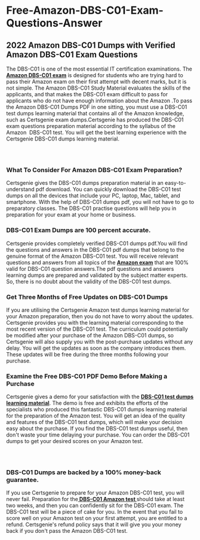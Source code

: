 # Free-Amazon-DBS-C01-Exam-Questions-Answer<h2><strong>2022 Amazon DBS-C01 Dumps with Verified Amazon DBS-C01 Exam Questions</strong></h2> <p>The DBS-C01 is one of the most essential IT certification examinations. The <a href="https://www.certsgenie.com/amazon/dbs-c01-pdf-dumps"><strong>Amazon DBS-C01 exam</strong></a> is designed for students who are trying hard to pass their Amazon exam on their first attempt with decent marks, but it is not simple. The Amazon DBS-C01 Study Material evaluates the skills of the applicants, and that makes the DBS-C01 exam difficult to pass for applicants who do not have enough information about the Amazon .To pass the Amazon DBS-C01 Dumps PDF in one sitting, you must use a DBS-C01 test dumps learning material that contains all of the Amazon knowledge, such as Certsgenie exam dumps.Certsgenie has produced the DBS-C01 exam questions preparation material according to the syllabus of the Amazon &nbsp;DBS-C01 test. You will get the best learning experience with the Certsgenie DBS-C01 dumps learning material.</p> <p><a href="https://www.certsgenie.com/amazon/dbs-c01-pdf-dumps" style="display: block; padding: 1em 0; text-align: center; "><img alt="" src="https://blogger.googleusercontent.com/img/b/R29vZ2xl/AVvXsEgO1ePIT5bAw4JCg82qykRc71Xossn_88UmNiMiJgRPCnvDzaKhQmgO2X9bV6TpN9qSYVJJ2MjEumMb0t1ZgyR_gByLqDXQR_FduPn2erzRQTkt1pUFmkY3wfbx5jzrIcOP4S3cxMKHSr0iEiOidKyDYd_7NjYtfgpZ7b1lrGk-ShjLlyfynp8oFM4zYw/s1600/Banner%201.jpg" /></a></p> <h3><strong>What To Consider For Amazon DBS-C01 Exam Preparation?</strong></h3> <p>Certsgenie gives the DBS-C01 dumps preparation material in an easy-to-understand pdf download. You can quickly download the DBS-C01 test dumps on all the devices that include your PC, laptop, Mac, tablet, and smartphone. With the help of DBS-C01 dumps pdf, you will not have to go to preparatory classes. The DBS-C01 practise questions will help you in preparation for your exam at your home or business.</p> <h3><strong>DBS-C01 Exam Dumps are 100 percent accurate.</strong></h3> <p>Certsgenie provides completely verified DBS-C01 dumps pdf.You will find the questions and answers in the DBS-C01 pdf dumps that belong to the genuine format of the Amazon DBS-C01 test. You will receive relevant questions and answers from all topics of the <a href="https://www.certsgenie.com/amazon/dbs-c01-pdf-dumps"><strong>Amazon exam</strong></a> that are 100% valid for DBS-C01 question answers.The pdf questions and answers learning dumps are prepared and validated by the subject matter experts. So, there is no doubt about the validity of the DBS-C01 test dumps.</p> <h3><strong>Get Three Months of Free Updates on DBS-C01 Dumps</strong></h3> <p>If you are utilising the Certsgenie Amazon test dumps learning material for your Amazon preparation, then you do not have to worry about the updates. Certsgenie provides you with the learning material corresponding to the most recent version of the DBS-C01 test. The curriculum could potentially be modified after your purchase of the Amazon DBS-C01 dumps, so Certsgenie will also supply you with the post-purchase updates without any delay. You will get the updates as soon as the company introduces them. These updates will be free during the three months following your purchase.</p> <h3><strong>Examine the Free DBS-C01 PDF Demo Before Making a Purchase</strong></h3> <p>Certsgenie gives a demo for your satisfaction with the <a href="https://www.certsgenie.com/amazon/dbs-c01-pdf-dumps"><strong>DBS-C01 test dumps learning material</strong></a>. The demo is free and exhibits the efforts of the specialists who produced this fantastic DBS-C01 dumps learning material for the preparation of the Amazon test. You will get an idea of the quality and features of the DBS-C01 test dumps, which will make your decision easy about the purchase. If you find the DBS-C01 test dumps useful, then don&#39;t waste your time delaying your purchase. You can order the DBS-C01 dumps to get your desired scores on your Amazon test.</p> <p><a href="hhttps://www.certsgenie.com/amazon/dbs-c01-pdf-dumps" style="display: block; padding: 1em 0; text-align: center; "><img alt="" src="https://blogger.googleusercontent.com/img/b/R29vZ2xl/AVvXsEj3zfp26fobfEw_E3FMeUMaFamcWc-bKsu_525WK8ISqDEyAJkPKOLyeqHJzBXVvKwHP0bTNTERYvWWgOzvpG-DuQ_cPnNOJO1bUfVOHhAXJThy7cLobHgRdochHEeovcJnxpqjNiv-FNLMY1glEh7x833Q6cym5o0AmGhO9ufjgwPhihHJ9ovBp-j40g/s1600/banner%202.jpg" /></a></p> <h3><strong>DBS-C01 Dumps are backed by a 100% money-back guarantee.</strong></h3> <p>If you use Certsgenie to prepare for your Amazon DBS-C01 test, you will never fail. Preparation for the<a href="https://www.certsgenie.com/amazon/dbs-c01-pdf-dumps"><strong> DBS-C01 Amazon test </strong></a>should take at least two weeks, and then you can confidently sit for the DBS-C01 exam. The DBS-C01 test will be a piece of cake for you. In the event that you fail to score well on your Amazon test on your first attempt, you are entitled to a refund. Certsgenie&#39;s refund policy says that it will give you your money back if you don&#39;t pass the Amazon DBS-C01 test.</p>
